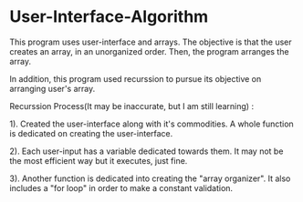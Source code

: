 # User-Interface-Algorithm
This program uses user-interface and arrays. The objective is that the user creates an array, in an unorganized order. Then, the program arranges the array. 

In addition, this program used recurssion to pursue its objective on arranging user's array. 

Recurssion Process(It may be inaccurate, but I am still learning) :

1). Created the user-interface along with it's commodities. A whole function is dedicated on creating the user-interface. 

2). Each user-input has a variable dedicated towards them. It may not be the most efficient way but it executes, just fine. 

3). Another function is dedicated into creating the "array organizer". It also includes a "for loop" in order to make a constant validation. 
